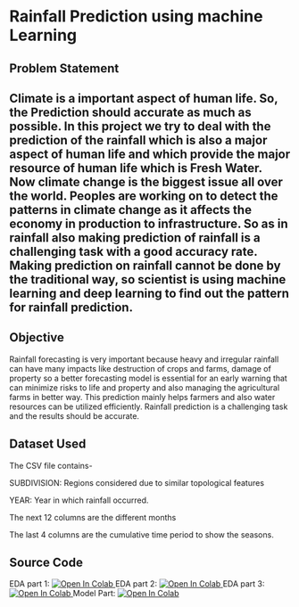 <h1>Rainfall Prediction using machine Learning</h1>

<h2>Problem Statement<h2>


Climate is a important aspect of human life. So, the Prediction should accurate as much as possible. In this project we try to deal with the prediction of the rainfall which is also a major aspect of human life and which provide the major resource of human life which is Fresh Water. <br>
Now climate change is the biggest issue all over the world. Peoples are working on to detect the patterns in climate change as it affects the economy in production to infrastructure. So as in rainfall also making prediction of rainfall is a challenging task with a good accuracy rate. Making prediction on rainfall cannot be done by the traditional way, so scientist is using machine learning and deep learning to find out the pattern for rainfall prediction.

<h2>Objective</h2>

Rainfall forecasting is very important because heavy and irregular rainfall can have many impacts like destruction of crops and farms, damage of property so a better forecasting model is essential for an early warning that can minimize risks to life and property and also managing the agricultural farms in better way. This prediction mainly helps farmers and also water resources can be utilized efficiently. Rainfall prediction is a challenging task and the results should be accurate.

<h2>Dataset Used</h2>


The CSV file contains-

SUBDIVISION: Regions considered due to similar topological features

YEAR: Year in which rainfall occurred.

The next 12 columns are the different months

The last 4 columns are the cumulative time period to show the seasons.

<h2>Source Code</h2>

EDA part 1:
<a href="https://colab.research.google.com/github/gayathripaaru/Rainfall-Prediction-In-India/blob/main/Exploration_Rainfall_Data_1.1.ipynb">
  <img src="https://colab.research.google.com/assets/colab-badge.svg" alt="Open In Colab"/>
</a>
EDA part 2:
<a href="https://colab.research.google.com/github/gayathripaaru/Rainfall-Prediction-In-India/blob/main/Exploration_Rainfall_Data_1.2.ipynb">
  <img src="https://colab.research.google.com/assets/colab-badge.svg" alt="Open In Colab"/>
</a>
EDA part 3: 
<a href="https://colab.research.google.com/github/gayathripaaru/Rainfall-Prediction-In-India/blob/main/Exploration_Rainfall_Data_1.3.ipynb">
  <img src="https://colab.research.google.com/assets/colab-badge.svg" alt="Open In Colab"/>
</a>
Model Part:
<a href="https://colab.research.google.com/github/gayathripaaru/Rainfall-Prediction-In-India/blob/main/Model.ipynb">
  <img src="https://colab.research.google.com/assets/colab-badge.svg" alt="Open In Colab"/>
</a>
